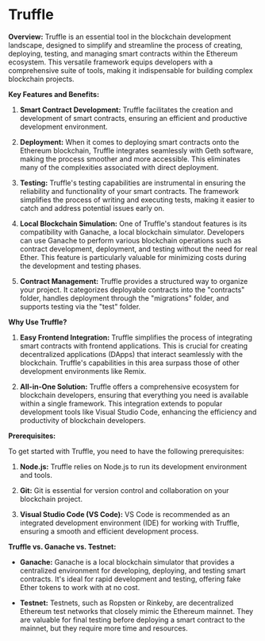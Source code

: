 # Truffle
**Overview:**
Truffle is an essential tool in the blockchain development landscape, designed to simplify and streamline the process of creating, deploying, testing, and managing smart contracts within the Ethereum ecosystem. This versatile framework equips developers with a comprehensive suite of tools, making it indispensable for building complex blockchain projects.

**Key Features and Benefits:**

1. **Smart Contract Development:** Truffle facilitates the creation and development of smart contracts, ensuring an efficient and productive development environment.

2. **Deployment:** When it comes to deploying smart contracts onto the Ethereum blockchain, Truffle integrates seamlessly with Geth software, making the process smoother and more accessible. This eliminates many of the complexities associated with direct deployment.

3. **Testing:** Truffle's testing capabilities are instrumental in ensuring the reliability and functionality of your smart contracts. The framework simplifies the process of writing and executing tests, making it easier to catch and address potential issues early on.

4. **Local Blockchain Simulation:** One of Truffle's standout features is its compatibility with Ganache, a local blockchain simulator. Developers can use Ganache to perform various blockchain operations such as contract development, deployment, and testing without the need for real Ether. This feature is particularly valuable for minimizing costs during the development and testing phases.

5. **Contract Management:** Truffle provides a structured way to organize your project. It categorizes deployable contracts into the "contracts" folder, handles deployment through the "migrations" folder, and supports testing via the "test" folder.

**Why Use Truffle?**

1. **Easy Frontend Integration:** Truffle simplifies the process of integrating smart contracts with frontend applications. This is crucial for creating decentralized applications (DApps) that interact seamlessly with the blockchain. Truffle's capabilities in this area surpass those of other development environments like Remix.

2. **All-in-One Solution:** Truffle offers a comprehensive ecosystem for blockchain developers, ensuring that everything you need is available within a single framework. This integration extends to popular development tools like Visual Studio Code, enhancing the efficiency and productivity of blockchain developers.

**Prerequisites:**

To get started with Truffle, you need to have the following prerequisites:

1. **Node.js:** Truffle relies on Node.js to run its development environment and tools.

2. **Git:** Git is essential for version control and collaboration on your blockchain project.

3. **Visual Studio Code (VS Code):** VS Code is recommended as an integrated development environment (IDE) for working with Truffle, ensuring a smooth and efficient development process.

**Truffle vs. Ganache vs. Testnet:**

- **Ganache:** Ganache is a local blockchain simulator that provides a centralized environment for developing, deploying, and testing smart contracts. It's ideal for rapid development and testing, offering fake Ether tokens to work with at no cost.

- **Testnet:** Testnets, such as Ropsten or Rinkeby, are decentralized Ethereum test networks that closely mimic the Ethereum mainnet. They are valuable for final testing before deploying a smart contract to the mainnet, but they require more time and resources.
